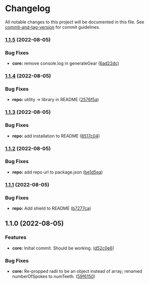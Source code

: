 # Changelog

All notable changes to this project will be documented in this file. See [commit-and-tag-version](https://github.com/absolute-version/commit-and-tag-version) for commit guidelines.

### [1.1.5](https://github.com/kamiyo/svg-gear-generator/compare/v1.1.4...v1.1.5) (2022-08-05)


### Bug Fixes

* **core:** remove console.log in generateGear ([6ad22dc](https://github.com/kamiyo/svg-gear-generator/commit/6ad22dc3018a9798b872b9e888cac0569bccbf1d))

### [1.1.4](https://github.com/kamiyo/svg-gear-generator/compare/v1.1.3...v1.1.4) (2022-08-05)


### Bug Fixes

* **repo:** utility -> library in README ([2576f5a](https://github.com/kamiyo/svg-gear-generator/commit/2576f5a87671c1b4e4f73f400a3a7c284a9992e9))

### [1.1.3](https://github.com/kamiyo/svg-gear-generator/compare/v1.1.2...v1.1.3) (2022-08-05)


### Bug Fixes

* **repo:** add installation to README ([8517c04](https://github.com/kamiyo/svg-gear-generator/commit/8517c0458d96f36dfe9b1baed623daf534a06b9f))

### [1.1.2](https://github.com/kamiyo/svg-gear-generator/compare/v1.1.1...v1.1.2) (2022-08-05)


### Bug Fixes

* **repo:** add repo url to package.json ([be1d5ea](https://github.com/kamiyo/svg-gear-generator/commit/be1d5eae3c9278facc0ca487647aa6d6aad12648))

### [1.1.1](https://github.com/kamiyo/svg-gear-generator/compare/v1.1.0...v1.1.1) (2022-08-05)


### Bug Fixes

* **repo:** Add shield to README ([b7277ca](https://github.com/kamiyo/svg-gear-generator/commit/b7277ca1e00787a67b0a0a0f1c7742ef64eb948a))

## 1.1.0 (2022-08-05)


### Features

* **core:** Initial commit. Should be working. ([d52c0e6](https://github.com/kamiyo/svg-gear-generator/commit/d52c0e6e26c365cd86ef9b6298760e6d80179118))


### Bug Fixes

* **core:** Re-propped radii to be an object instead of array; renamed numberOfSpokes to numTeeth. ([59f6150](https://github.com/kamiyo/svg-gear-generator/commit/59f6150e46db9ce02a992d298b1089446780205a))
